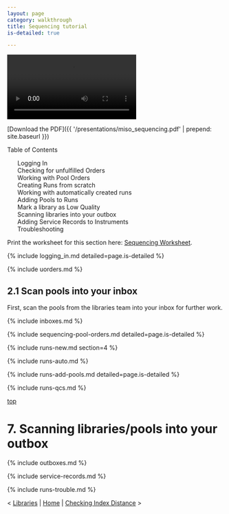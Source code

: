 ```yaml
---
layout: page
category: walkthrough
title: Sequencing tutorial
is-detailed: true

---
```


<video controls>
    <source src="presentations/miso_sequencing.mp4" type="video/mp4">
</video>

[Download the PDF]({{ '/presentations/miso_sequencing.pdf' | prepend: site.baseurl }})



<div id="toc">
Table of Contents
<ol>
   <li><a href="#logging_in">Logging In</a></li>
   <li><a href="#uorders">Checking for unfulfilled Orders</a></li>
   <li><a href="#sequencing-pool-orders">Working with Pool Orders</a></li>
   <li><a href="#runs-new">Creating Runs from scratch</a></li>
   <li><a href="#runs-auto">Working with automatically created runs</a></li>
   <li><a href="#runs-add-pools">Adding Pools to Runs</a></li>
   <li><a href="#runs-qcs">Mark a library as Low Quality</a></li>
   <li><a href="#boxes">Scanning libraries into your outbox</a></li>
   <li><a href="#service-records">Adding Service Records to Instruments</a></li>
   <li><a href="#runs-trouble">Troubleshooting</a></li>
</ol>
</div>

<div id="infobox">
Print the worksheet for this section here: <a href="worksheet-detailed-sequencing">Sequencing Worksheet</a>.
</div>

{% include logging_in.md detailed=page.is-detailed %}

{% include uorders.md %}

## 2.1 Scan pools into your inbox

First, scan the pools from the libraries team into your inbox for further work.

{% include inboxes.md %}

{% include sequencing-pool-orders.md detailed=page.is-detailed %}

{% include runs-new.md section=4 %}

{% include runs-auto.md %}

{% include runs-add-pools.md detailed=page.is-detailed %}

{% include runs-qcs.md %}

<a name="boxes" href="#" id="toplink">top</a>

# 7. Scanning libraries/pools into your outbox

{% include outboxes.md %}

{% include service-records.md %}

{% include runs-trouble.md %}

< <a href="tutorial-detailed-libraries">Libraries</a> | <a href="index">Home</a> | <a href="tutorial-detailed-index-distance">Checking Index Distance</a> >
